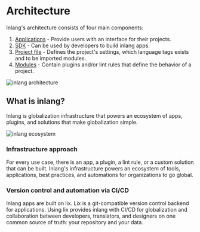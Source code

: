 # Architecture

Inlang's architecture consists of four main components:

1. [Applications](/documentation/concept/app) - Provide users with an interface for their projects.
2. [SDK](/documentation) - Can be used by developers to build inlang apps.
3. [Project file](/documentation/concept/project) - Defines the project's settings, which language tags exists and to be imported modules.
4. [Modules](/documentation/plugin) - Contain plugins and/or lint rules that define the behavior of a project.

![inlang architecture](https://cdn.jsdelivr.net/gh/opral/monorepo/inlang/documentation/sdk/assets/architecture.jpg)

<doc-links>
    <doc-link title="Guides are in the Marketplace" icon="material-symbols:add-business-outline-rounded" href="/" description="These docs guide you on how to build on top of inlang. You find guides in the marketplace"></doc-link>
</doc-links>

## What is inlang?

Inlang is globalization infrastructure that powers an ecosystem of apps, plugins, and solutions that make globalization simple.

![inlang ecosystem](https://cdn.jsdelivr.net/gh/opral/monorepo/inlang/documentation/sdk/assets/ecosystem.jpg)

### Infrastructure approach

For every use case, there is an app, a plugin, a lint rule, or a custom solution that can be built. Inlang's infrastructure powers an ecosystem of tools, applications, best practices, and automations for organizations to go global.

<doc-figure src="https://cdn.jsdelivr.net/gh/opral/monorepo/inlang/documentation/sdk/assets/project.jpg" alt="one config file to power all infrastructure tools" caption="Sketch about the concept of one configuration file that powers all tools, automation, and applications for globalization that developers build on top of."></doc-figure>

### Version control and automation via CI/CD

Inlang apps are built on lix. Lix is a git-compatible version control backend for applications. Using lix provides inlang with CI/CD for globalization and collaboration between developers, translators, and designers on one common source of truth: your repository and your data.

<doc-figure src="https://github.com/opral/monorepo/assets/58360188/917cc987-669d-4203-a2ed-8184087fd070" alt="lix-based globalization infrastructure" caption="Lix repositories act as building blocks for tools, applications like the editor, and automation via CI/CD."></doc-figure>
